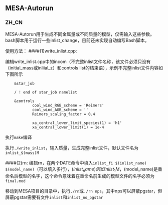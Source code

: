 ## MESA-Autorun
### ZH_CN
MESA-Autorun用于生成不同金属量或不同质量的模型，仅需输入这些参数。
bash脚本用于运行一些inlist_change，目前还未实现自动编写Bash脚本。

使用方法：
####(1)write_inlist.cpp:

编辑write_inlist.cpp中的incom（不完整inlist文件名称，该文件必须只没有（initial_mass或inliial_z）和controls list的结束语），示例不完整inlist文件内容如下图所示
       
        &star_job

        / ! end of star_job namelist

        &controls
                cool_wind_RGB_scheme = 'Reimers'
                cool_wind_AGB_scheme = ''
                Reimers_scaling_factor = 0.4

                xa_central_lower_limit_species(1) = 'h1'
                xa_central_lower_limit(1) = 1e-4

执行`make`编译

执行`./write_inlist`，输入质量，生成完整inlist文件，默认文件名为`inlist_$(mass)M`

####(2)rn:
编辑rn，在两个DATE命令中填入`inlist_fi $(inlist_name) $(model_name)`（可以填入多行），$(inlist_name)例如inlist_1M，$(model_name)是重命名后模型的名字，这个命令意味着在重命名前生成的模型文件的名字必须为`final.mod`

移动到MESA项目的目录中，执行`./rn`或`./rn nps`，其中nps可以屏蔽pgstar，但屏蔽pgstar需要有文件`inlist`和`inlist_no_pgstar`
